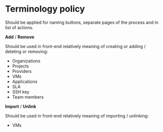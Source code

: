 # Terminology policy


Should be applied for naming buttons, separate pages of the process and in list of actions.

**Add** / **Remove**

Should be used in front-end relatively meaning of creating or adding / deleting or removing:
* Organizations
* Projects
* Providers
* VMs
* Applications
* SLA
* SSH key
* Team members

**Import** / **Unlink**

Should be used in front-end relatively meaning of importing / unlinking:
* VMs

